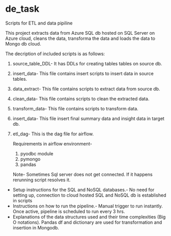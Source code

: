 # de_task
Scripts for ETL and data pipiline

This project extracts data from Azure SQL db hosted on SQL Server on Azure cloud, 
cleans the data,
transforma the data 
and loads the data to Mongo db cloud.

The decription of included scripts is as follows:
1. source_table_DDL- It has DDLs for creating tables tables on source db.
2. insert_data- This file contains insert scripts to insert data in source tables.
3. data_extract- This file contains scripts to extract data from source db.
4. clean_data- This file contains scripts to clean the extracted data.
5. transform_data- This file contains scripts to transform data.
6. insert_data- This file insert final summary data and insight data in target db.
7. etl_dag- This is the dag file for airflow.

   Requirements in airflow environment-
   1. pyodbc module
   2. pymongo
   3. pandas
  
   Note- Sometimes Sql server does not get connected. If it happens rerunning script resolves it.
 - Setup instructions for the SQL and NoSQL databases.- No need for setting up, connection to cloud hosted SQL and NoSQL db is 
    established in scripts
 - Instructions on how to run the pipeline.- Manual trigger to run instantly. Once active, pipeline is scheduled to run every 3 hrs.
 - Explanations of the data structures used and their time complexities (Big O notations).
   Pandas df and dictionary are used for transformation and insertion in Mongodb.
